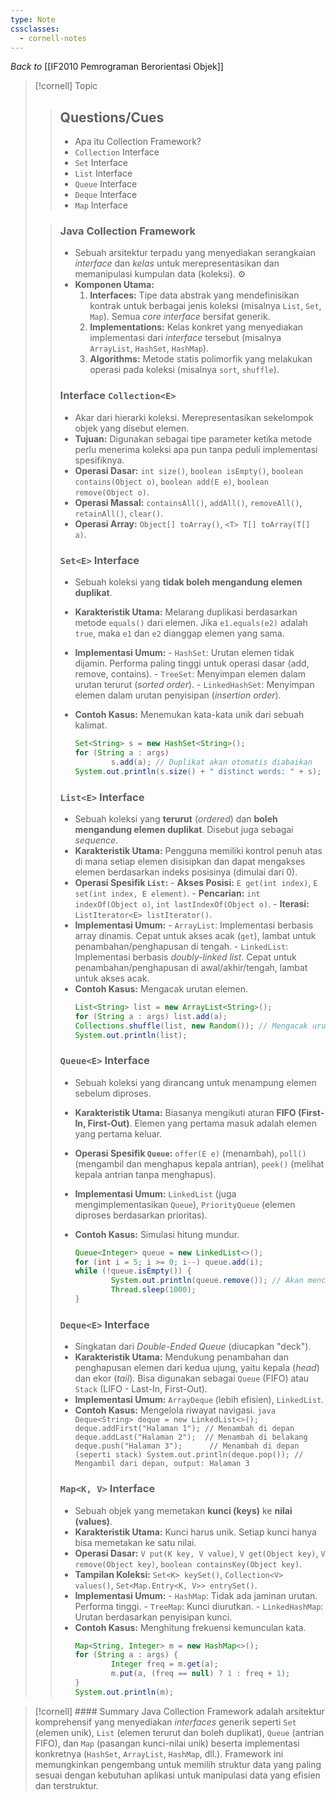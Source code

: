 ```yaml
---
type: Note
cssclasses:
  - cornell-notes
---
```

_Back to_ [[IF2010 Pemrograman Berorientasi Objek]]
> [!cornell] Topic
> > ## Questions/Cues
> > - Apa itu Collection Framework?
> > - `Collection` Interface
> > - `Set` Interface
> > - `List` Interface
> > - `Queue` Interface
> > - `Deque` Interface
> > - `Map` Interface
> 
> > 
> > ### Java Collection Framework
> > - Sebuah arsitektur terpadu yang menyediakan serangkaian _interface_ dan _kelas_ untuk merepresentasikan dan memanipulasi kumpulan data (koleksi). ⚙️
> > - **Komponen Utama:**
> > 	1. **Interfaces:** Tipe data abstrak yang mendefinisikan kontrak untuk berbagai jenis koleksi (misalnya `List`, `Set`, `Map`). Semua _core interface_ bersifat generik.
> > 	2. **Implementations:** Kelas konkret yang menyediakan implementasi dari _interface_ tersebut (misalnya `ArrayList`, `HashSet`, `HashMap`).
> > 	3. **Algorithms:** Metode statis polimorfik yang melakukan operasi pada koleksi (misalnya `sort`, `shuffle`).
> > 	
> > ### Interface `Collection<E>`
> > - Akar dari hierarki koleksi. Merepresentasikan sekelompok objek yang disebut elemen.
> > - **Tujuan:** Digunakan sebagai tipe parameter ketika metode perlu menerima koleksi apa pun tanpa peduli implementasi spesifiknya.
> > - **Operasi Dasar:** `int size()`, `boolean isEmpty()`, `boolean contains(Object o)`, `boolean add(E e)`, `boolean remove(Object o)`.
> > - **Operasi Massal:** `containsAll()`, `addAll()`, `removeAll()`, `retainAll()`, `clear()`.
> > - **Operasi Array:** `Object[] toArray()`, `<T> T[] toArray(T[] a)`.
> > 
> > ### `Set<E>` Interface
> > - Sebuah koleksi yang **tidak boleh mengandung elemen duplikat**.
> > - **Karakteristik Utama:** Melarang duplikasi berdasarkan metode `equals()` dari elemen. Jika `e1.equals(e2)` adalah `true`, maka `e1` dan `e2` dianggap elemen yang sama.
> > - **Implementasi Umum:**
> > 		- `HashSet`: Urutan elemen tidak dijamin. Performa paling tinggi untuk operasi dasar (add, remove, contains).
> > 		- `TreeSet`: Menyimpan elemen dalam urutan terurut (_sorted order_).
> > 		- `LinkedHashSet`: Menyimpan elemen dalam urutan penyisipan (_insertion order_).
> > - **Contoh Kasus:** Menemukan kata-kata unik dari sebuah kalimat.
> > 
> > 	```java
> > 	Set<String> s = new HashSet<String>();
> > 	for (String a : args)
> > 			s.add(a); // Duplikat akan otomatis diabaikan
> > 	System.out.println(s.size() + " distinct words: " + s);
> > 	```
> >  
> > ### `List<E>` Interface
> > - Sebuah koleksi yang **terurut** (_ordered_) dan **boleh mengandung elemen duplikat**. Disebut juga sebagai _sequence_.
> > - **Karakteristik Utama:** Pengguna memiliki kontrol penuh atas di mana setiap elemen disisipkan dan dapat mengakses elemen berdasarkan indeks posisinya (dimulai dari 0).
> > - **Operasi Spesifik `List`:**
> > 		- **Akses Posisi:** `E get(int index)`, `E set(int index, E element)`.
> > 		- **Pencarian:** `int indexOf(Object o)`, `int lastIndexOf(Object o)`.
> > 		- **Iterasi:** `ListIterator<E> listIterator()`.
> > - **Implementasi Umum:**
> > 		- `ArrayList`: Implementasi berbasis array dinamis. Cepat untuk akses acak (`get`), lambat untuk penambahan/penghapusan di tengah.
> > 		- `LinkedList`: Implementasi berbasis _doubly-linked list_. Cepat untuk penambahan/penghapusan di awal/akhir/tengah, lambat untuk akses acak.
> > - **Contoh Kasus:** Mengacak urutan elemen.
> > 	```java
> > 	List<String> list = new ArrayList<String>();
> > 	for (String a : args) list.add(a);
> > 	Collections.shuffle(list, new Random()); // Mengacak urutan
> > 	System.out.println(list);
> > 	```
> >         
> > ### `Queue<E>` Interface 
> > - Sebuah koleksi yang dirancang untuk menampung elemen sebelum diproses.
> > - **Karakteristik Utama:** Biasanya mengikuti aturan **FIFO (First-In, First-Out)**. Elemen yang pertama masuk adalah elemen yang pertama keluar.
> > - **Operasi Spesifik `Queue`:** `offer(E e)` (menambah), `poll()` (mengambil dan menghapus kepala antrian), `peek()` (melihat kepala antrian tanpa menghapus).
> > - **Implementasi Umum:** `LinkedList` (juga mengimplementasikan `Queue`), `PriorityQueue` (elemen diproses berdasarkan prioritas).
> > - **Contoh Kasus:** Simulasi hitung mundur.
> >
> > 	```java
> > 	Queue<Integer> queue = new LinkedList<>();
> > 	for (int i = 5; i >= 0; i--) queue.add(i);
> > 	while (!queue.isEmpty()) {
> > 			System.out.println(queue.remove()); // Akan mencetak 5, 4, 3, 2, 1, 0
> > 			Thread.sleep(1000);
> > 	}
> > 	```
> > 	
> > ### `Deque<E>` Interface
> > - Singkatan dari _Double-Ended Queue_ (diucapkan "deck").
> > - **Karakteristik Utama:** Mendukung penambahan dan penghapusan elemen dari kedua ujung, yaitu kepala (_head_) dan ekor (_tail_). Bisa digunakan sebagai `Queue` (FIFO) atau `Stack` (LIFO - Last-In, First-Out).
> > - **Implementasi Umum:** `ArrayDeque` (lebih efisien), `LinkedList`.
> > - **Contoh Kasus:** Mengelola riwayat navigasi.
> > 		```java
> > 		Deque<String> deque = new LinkedList<>();
> > 		deque.addFirst("Halaman 1"); // Menambah di depan
> > 		deque.addLast("Halaman 2");  // Menambah di belakang
> > 		deque.push("Halaman 3");      // Menambah di depan (seperti stack)
> > 		System.out.println(deque.pop()); // Mengambil dari depan, output: Halaman 3
> > 		```
> >         
> > ### `Map<K, V>` Interface
> > - Sebuah objek yang memetakan **kunci (keys)** ke **nilai (values)**.
> > - **Karakteristik Utama:** Kunci harus unik. Setiap kunci hanya bisa memetakan ke satu nilai.
> > - **Operasi Dasar:** `V put(K key, V value)`, `V get(Object key)`, `V remove(Object key)`, `boolean containsKey(Object key)`.
> > - **Tampilan Koleksi:** `Set<K> keySet()`, `Collection<V> values()`, `Set<Map.Entry<K, V>> entrySet()`.
> > - **Implementasi Umum:**
> > 		- `HashMap`: Tidak ada jaminan urutan. Performa tinggi.
> > 		- `TreeMap`: Kunci diurutkan.
> > 		- `LinkedHashMap`: Urutan berdasarkan penyisipan kunci.
> > - **Contoh Kasus:** Menghitung frekuensi kemunculan kata.
> > 	```java
> > 	Map<String, Integer> m = new HashMap<>();
> > 	for (String a : args) {
> > 			Integer freq = m.get(a);
> > 			m.put(a, (freq == null) ? 1 : freq + 1);
> > 	}
> > 	System.out.println(m);
> > 	```


> [!cornell] #### Summary
>  Java Collection Framework adalah arsitektur komprehensif yang menyediakan _interfaces_ generik seperti `Set` (elemen unik), `List` (elemen terurut dan boleh duplikat), `Queue` (antrian FIFO), dan `Map` (pasangan kunci-nilai unik) beserta implementasi konkretnya (`HashSet`, `ArrayList`, `HashMap`, dll.). Framework ini memungkinkan pengembang untuk memilih struktur data yang paling sesuai dengan kebutuhan aplikasi untuk manipulasi data yang efisien dan terstruktur.
